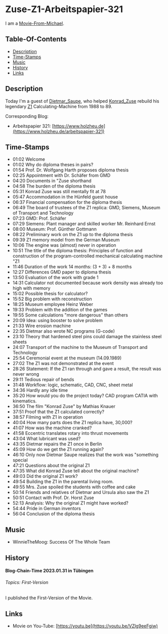 # Zuse-Z1-Arbeitspapier-321

I am a [Movie-From-Michael](1111.md).


## Table-Of-Contents

- [Description](#1000)
- [Time-Stamps](#2000)
- [Music](#3000)
- [History](#4000)
- [Links](#5000)

## Description <a id="1000"/> 

Today I'm a guest of [Dietmar_Saupe](1971091174.md), who helped [Konrad_Zuse](70000045.md) rebuild his legendary [Z1](201000007.md) Calculating-Machine from 1988 to 89.

Corresponding Blog:

- Arbeitspapier 321: [https://www.holzheu.de](https://www.holzheu.de/arbeitspapier-321)

## Time-Stamps <a id="2000"/>

- 01:02 Welcome
- 01:02 Why do diploma theses in pairs?
- 01:54 Prof. Dr. Wolfgang Harth proposes diploma thesis
- 02:25 Appointment with Dr. Schäfer from GMD
- 04:20 Documents in "Zuse shorthand
- 04:58 The burden of the diploma thesis
- 05:31 Konrad Zuse was still mentally fit at 78
- 05:47 Accommodation in the Hünfeld guest house
- 06:37 Financial compensation for the diploma thesis
- 06:49 The board of trustees of the Z1 replica: GMD, Siemens, Museum of Transport and Technology
- 07:23 GMD: Prof. Schäfer
- 07:29 Siemens: Plant manager and skilled worker Mr. Reinhard Ernst
- 08:00 Museum: Prof. Günther Gottmann
- 08:22 Preliminary work on the Z1 up to the diploma thesis
- 09:39 Z1 memory model from the German Museum
- 10:06 The engine was (almost) never in operation
- 10:51 The title of the diploma thesis: Principles of function and construction of the program-controlled mechanical calculating machine "Z1
- 11:46 Duration of the work 14 months: (3 + 3) + 8 months
- 12:27 Differences GMD paper to diploma thesis
- 13:50 Evaluation of the work with grade 1
- 14:31 Calculator not documented because work density was already too high with memory
- 15:02 Possible thesis for calculator?
- 15:52 Big problem with reconstruction
- 18:25 Museum employee Heinz Weber
- 19:33 Problem with the addition of the games
- 19:55 Some calculations "more dangerous" than others
- 20:09 Idea: using booster to solve problem
- 21:33 Wire erosion machine
- 22:35 Dietmar also wrote NC programs (G-code)
- 23:10 Theory that hardened steel pins could damage the stainless steel sheets
- 24:07 Transport of the machine to the Museum of Transport and Technology
- 25:54 Ceremonial event at the museum (14.09.1989)
- 27:02 The Z1 was not demonstrated at the event
- 28:26 Statement: If the Z1 ran through and gave a result, the result was never wrong
- 29:11 Tedious repair of bends
- 31:48 Workflow: logic, schematic, CAD, CNC, sheet metal
- 34:36 Hardly any idle time
- 35:20 How would you do the project today? CAD program CATIA with kinematics.
- 36:50 The film "Konrad Zuse" by Mathias Knauer
- 37:51 Proof that the Z1 calculated correctly?
- 38:57 Filming with Z1 in operation
- 40:04 How many parts does the Z1 replica have, 30,000?
- 41:07 How was the machine cranked?
- 41:58 Eccentric translates rotary into thrust movements
- 43:04 What lubricant was used?
- 43:35 Dietmar repairs the Z1 once in Berlin
- 45:09 How do we get the Z1 running again?
- 46:10 Only now Dietmar Saupe realizes that the work was "something special
- 47:21 Questions about the original Z1
- 47:35 What did Konrad Zuse tell about the original machine?
- 49:03 Did the original Z1 work?
- 49:54 Building the Z1 in the parental living room.
- 49:55 Mrs. Zuse spoiled the students with coffee and cake
- 50:14 Friends and relatives of Dietmar and Ursula also saw the Z1
- 50:51 Contact with Prof. Dr. Horst Zuse
- 52:13 Analysis: Why the original Z1 might have worked?
- 54:44 Pride in German inventors
- 56:04 Conclusion of the diploma thesis

## Music <a id="3000"/>

- WinnieTheMoog: Success Of The Whole Team

## History <a id="4000"/>

#### Blog-Chain-Time 2023.01.31 in Tübingen <a id="4003"/>
###### Topics: First-Version

I published the First-Version of the Movie.

## Links <a id="5000"/>

- Movie on You-Tube: [https://youtu.be](https://youtu.be/VZlg9eeFgiw)
